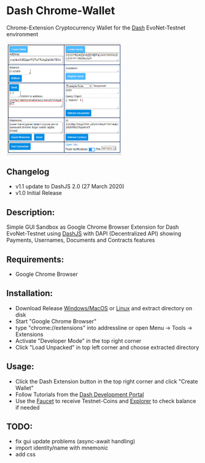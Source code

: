 # Dash Chrome-Wallet
Chrome-Extension Cryptocurrency Wallet for the [Dash](https://www.dash.org) EvoNet-Testnet environment

<img src="https://raw.githubusercontent.com/readme55/Dash-Chrome-Wallet/master/chrome-wallet.PNG" width="300" />

## Changelog
- v1.1 update to DashJS 2.0 (27 March 2020)
- v1.0 Initial Release

## Description:
Simple GUI Sandbox as Google Chrome Browser Extension for Dash EvoNet-Testnet using [DashJS](https://github.com/dashevo/DashJS) with DAPI (Decentralized API) showing Payments, Usernames, Documents and Contracts features

## Requirements:
- Google Chrome Browser

## Installation:
- Download Release [Windows/MacOS](https://github.com/readme55/Dash-Chrome-Wallet/archive/DashChromeWallet-1.1.zip) or [Linux](https://github.com/readme55/Dash-Chrome-Wallet/archive/DashChromeWallet-1.1.tar.gz) and extract directory on disk
- Start "Google Chrome Browser"
- type "chrome://extensions" into addressline or open Menu -> Tools -> Extensions
- Activate "Developer Mode" in the top right corner
- Click "Load Unpacked" in top left corner and choose extracted directory

## Usage:
- Click the Dash Extension button in the top right corner and click "Create Wallet"
- Follow Tutorials from the [Dash Development Portal](https://dashplatform.readme.io/docs/tutorial-create-and-fund-a-wallet)
- Use the [Faucet](http://devnet-evonet-28309188.us-west-2.elb.amazonaws.com/) to receive Testnet-Coins and [Explorer](http://devnet-evonet-28309188.us-west-2.elb.amazonaws.com:3001/insight/) to check balance if needed

## TODO:
- fix gui update problems (async-await handling)
- import identity/name with mnemonic
- add css



